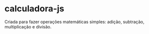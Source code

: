 # calculadora-js

Criada para fazer operações matemáticas simples: adição, subtração, multiplicação e divisão.
